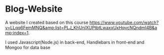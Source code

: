 # Blog-Website
A website I created based on this course https://www.youtube.com/watch?v=LLqq6FemMNQ&amp;list=PLJ_KhUnlXUPtbtLwaxxUxHqvcNQndmI4B&amp;index=1.

I used Javascript(Node.js) in back-end, Handlebars in front-end and Mongoo for data base
